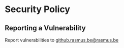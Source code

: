 # Security Policy

## Reporting a Vulnerability
Report vulnerabilities to github.rasmus.be@rasmus.be
